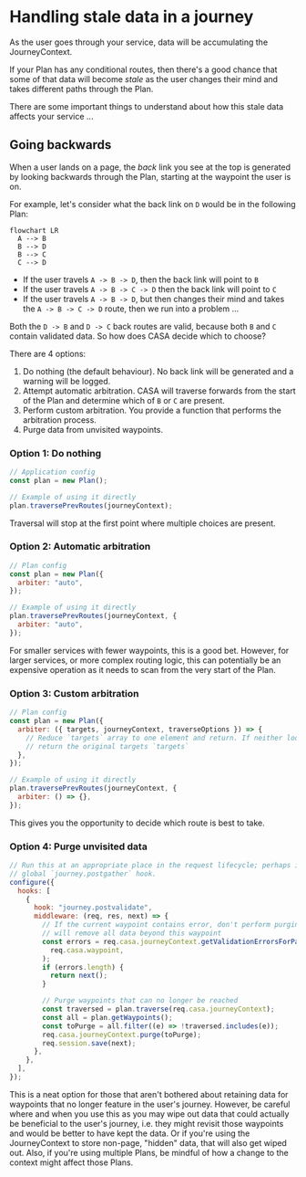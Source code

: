 # Handling stale data in a journey

As the user goes through your service, data will be accumulating the JourneyContext.

If your Plan has any conditional routes, then there's a good chance that some of that data will become _stale_ as the user changes their mind and takes different paths through the Plan.

There are some important things to understand about how this stale data affects your service ...

## Going backwards

When a user lands on a page, the _back_ link you see at the top is generated by looking backwards through the Plan, starting at the waypoint the user is on.

For example, let's consider what the back link on `D` would be in the following Plan:

```mermaid
flowchart LR
  A --> B
  B --> D
  B --> C
  C --> D
```

- If the user travels `A -> B -> D`, then the back link will point to `B`
- If the user travels `A -> B -> C -> D` then the back link will point to `C`
- If the user travels `A -> B -> D`, but then changes their mind and takes the `A -> B -> C -> D` route, then we run into a problem ...

Both the `D -> B` and `D -> C` back routes are valid, because both `B` and `C` contain validated data. So how does CASA decide which to choose?

There are 4 options:

1. Do nothing (the default behaviour). No back link will be generated and a warning will be logged.
2. Attempt automatic arbitration. CASA will traverse forwards from the start of the Plan and determine which of `B` or `C` are present.
3. Perform custom arbitration. You provide a function that performs the arbitration process.
4. Purge data from unvisited waypoints.

### Option 1: Do nothing

```javascript
// Application config
const plan = new Plan();

// Example of using it directly
plan.traversePrevRoutes(journeyContext);
```

Traversal will stop at the first point where multiple choices are present.

### Option 2: Automatic arbitration

```javascript
// Plan config
const plan = new Plan({
  arbiter: "auto",
});

// Example of using it directly
plan.traversePrevRoutes(journeyContext, {
  arbiter: "auto",
});
```

For smaller services with fewer waypoints, this is a good bet. However, for larger services, or more complex routing logic, this can potentially be an expensive operation as it needs to scan from the very start of the Plan.

### Option 3: Custom arbitration

```javascript
// Plan config
const plan = new Plan({
  arbiter: ({ targets, journeyContext, traverseOptions }) => {
    // Reduce `targets` array to one element and return. If neither looks good,
    // return the original targets `targets`
  },
});

// Example of using it directly
plan.traversePrevRoutes(journeyContext, {
  arbiter: () => {},
});
```

This gives you the opportunity to decide which route is best to take.

### Option 4: Purge unvisited data

```javascript
// Run this at an appropriate place in the request lifecycle; perhaps in a
// global `journey.postgather` hook.
configure({
  hooks: [
    {
      hook: "journey.postvalidate",
      middleware: (req, res, next) => {
        // If the current waypoint contains error, don't perform purging as it
        // will remove all data beyond this waypoint
        const errors = req.casa.journeyContext.getValidationErrorsForPage(
          req.casa.waypoint,
        );
        if (errors.length) {
          return next();
        }

        // Purge waypoints that can no longer be reached
        const traversed = plan.traverse(req.casa.journeyContext);
        const all = plan.getWaypoints();
        const toPurge = all.filter((e) => !traversed.includes(e));
        req.casa.journeyContext.purge(toPurge);
        req.session.save(next);
      },
    },
  ],
});
```

This is a neat option for those that aren't bothered about retaining data for waypoints that no longer feature in the user's journey. However, be careful where and when you use this as you may wipe out data that could actually be beneficial to the user's journey, i.e. they might revisit those waypoints and would be better to have kept the data. Or if you're using the JourneyContext to store non-page, "hidden" data, that will also get wiped out. Also, if you're using multiple Plans, be mindful of how a change to the context might affect those Plans.
